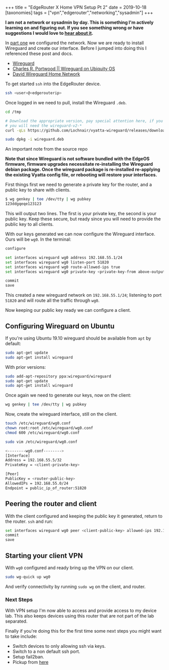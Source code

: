 +++
title = "EdgeRouter X Home VPN Setup Pt 2"
date = 2019-10-18
[taxonomies]
tags = ["vpn","edgerouter","networking","sysadmin"]
+++

**I am not a network or sysadmin by day. This is something I'm actively
learning on and figuring out. If you see something wrong or have suggestions
I would love to [hear about it](mailto:n0mn0m@burningdaylight.io).**

In [part one](@/posts/edgerouter-x-vpn-setup-prt-one.md) we configured the
network. Now we are ready to install Wireguard and create our interface. Before
I jumped into doing this I referenced these post and docs.

- [Wireguard](https://www.wireguard.com/quickstart/)
- [Charles R. Portwood || Wireguard on Ubiquity OS](https://www.erianna.com/wireguard-ubiquity-edgeos/)
- [David Wireguard Home Network](https://www.erianna.com/wireguard-ubiquity-edgeos/)

To get started `ssh` into the EdgeRouter device.

```bash
ssh <user>@<edgerouterip>
```

Once logged in we need to pull, install the Wireguard `.deb`.

```bash
cd /tmp

# Download the appropriate version, pay special attention here, if you are using the Ubiquity v2 firmware
# you will need the wireguard-v2-*
curl -qLs https://github.com/Lochnair/vyatta-wireguard/releases/download/0.0.20190913-1/wireguard-v2.0-e50-0.0.20190913-1.deb

sudo dpkg -i wireguard.deb
```

An important note from the source repo

**Note that since Wireguard is not software bundled with the EdgeOS firmware,
firmware upgrades necessitate re-installing the Wireguard debian package. Once
the wireguard package is re-installed re-applying the existing Vyatta config
file, or rebooting will restore your interfaces.**

First things first we need to generate a private key for the router, and a
public key to share with clients.

```bash
$ wg genkey | tee /dev/tty | wg pubkey
123ddgqeqe123123
```

This will output two lines. The first is your private key, the second is your
public key. Keep these secure, but ready since you will need to provide the
public key to all clients.

With our keys generated we can now configure the Wireguard interface. Ours
will be `wg0`. In the terminal:

```bash
configure

set interfaces wireguard wg0 address 192.168.55.1/24
set interfaces wireguard wg0 listen-port 51820
set interfaces wireguard wg0 route-allowed-ips true
set interfaces wireguard wg0 private-key <private-key-from above-output>

commit
save
```

This created a new wireguard network on `192.168.55.1/24`; listening to port
`51820` and will route all the traffic through `wg0`.

Now keeping our public key ready we can configure a client.

## Configuring Wireguard on Ubuntu

If you're using Ubuntu 19.10 wireguard should be available from `apt` by
default:

```bash
sudo apt-get update
sudo apt-get install wireguard
```

With prior versions:

```bash
sudo add-apt-repository ppa:wireguard/wireguard
sudo apt-get update
sudo apt-get install wireguard
```

Once again we need to generate our keys, now on the client:

```bash
wg genkey | tee /dev/tty | wg pubkey
```

Now, create the wireguard interface, still on the client.

```bash
touch /etc/wireguard/wg0.conf
chown root:root /etc/wireguard/wg0.conf
chmod 600 /etc/wireguard/wg0.conf

sudo vim /etc/wireguard/wg0.conf

<--------wg0.conf-------->
[Interface]
Address = 192.168.55.5/32
PrivateKey = <client-private-key>

[Peer]
PublicKey = <router-public-key>
AllowedIPs = 192.168.55.0/24
Endpoint = public_ip_of_router:51820
```

## Peering the router and client

With the client configured and keeping the public key it generated, return to
the  router. `ssh` and run:

```bash
set interfaces wireguard wg0 peer <client-public-key> allowed-ips 192.168.55.5/32
commit
save
```

## Starting your client VPN

With `wg0` configured and ready bring up the VPN on our client.

```bash
sudo wg-quick up wg0
```

And verify connectivity by running `sudo wg` on the client, and router.

### Next Steps

With VPN setup I'm now able to access and provide access to my device lab. This
also  keeps devices using this router that are not part of the lab separated.

Finally if you're doing this for the first time some next steps you might want
to take include:

- Switch devices to only allowing ssh via keys.
- Switch to a non default ssh port.
- Setup fail2ban.
- Pickup from [here](https://opensource.com/article/19/10/linux-server-security)
